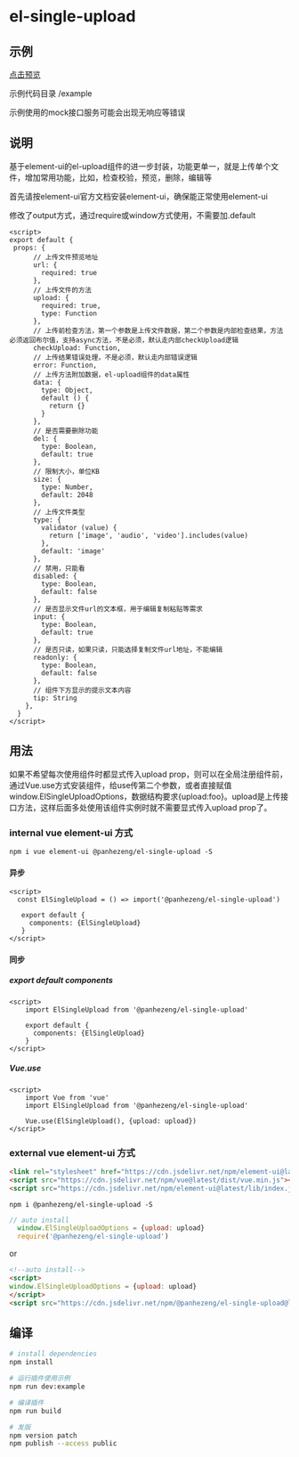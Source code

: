 # el-single-upload

## 示例

[点击预览](https://panhezeng.github.io/el-single-upload/)

示例代码目录 /example

示例使用的mock接口服务可能会出现无响应等错误

## 说明

基于element-ui的el-upload组件的进一步封装，功能更单一，就是上传单个文件，增加常用功能，比如，检查校验，预览，删除，编辑等

首先请按element-ui官方文档安装element-ui，确保能正常使用element-ui

修改了output方式，通过require或window方式使用，不需要加.default



```vue
<script>
export default {
 props: {
      // 上传文件预览地址
      url: {
        required: true
      },
      // 上传文件的方法
      upload: {
        required: true,
        type: Function
      },
      // 上传前检查方法，第一个参数是上传文件数据，第二个参数是内部检查结果，方法必须返回布尔值，支持async方法，不是必须，默认走内部checkUpload逻辑
      checkUpload: Function,
      // 上传结果错误处理，不是必须，默认走内部错误逻辑
      error: Function,
      // 上传方法附加数据，el-upload组件的data属性
      data: {
        type: Object,
        default () {
          return {}
        }
      },
      // 是否需要删除功能
      del: {
        type: Boolean,
        default: true
      },
      // 限制大小，单位KB
      size: {
        type: Number,
        default: 2048
      },
      // 上传文件类型
      type: {
        validator (value) {
          return ['image', 'audio', 'video'].includes(value)
        },
        default: 'image'
      },
      // 禁用，只能看
      disabled: {
        type: Boolean,
        default: false
      },
      // 是否显示文件url的文本框，用于编辑复制粘贴等需求
      input: {
        type: Boolean,
        default: true
      },
      // 是否只读，如果只读，只能选择复制文件url地址，不能编辑
      readonly: {
        type: Boolean,
        default: false
      },
      // 组件下方显示的提示文本内容
      tip: String
    },
  }
</script>
```

## 用法

如果不希望每次使用组件时都显式传入upload prop，则可以在全局注册组件前，通过Vue.use方式安装组件，给use传第二个参数，或者直接赋值window.ElSingleUploadOptions，数据结构要求{upload:foo}。upload是上传接口方法，这样后面多处使用该组件实例时就不需要显式传入upload prop了。

### internal vue element-ui 方式

`npm i vue element-ui @panhezeng/el-single-upload -S`

#### 异步
```vue
<script>
  const ElSingleUpload = () => import('@panhezeng/el-single-upload')
 
   export default {
     components: {ElSingleUpload}
   }
</script>
```

#### 同步

##### export default components
```vue
<script>
    import ElSingleUpload from '@panhezeng/el-single-upload'

    export default {
      components: {ElSingleUpload}
    }
</script>
```

##### Vue.use
```vue
<script>
    import Vue from 'vue'
    import ElSingleUpload from '@panhezeng/el-single-upload'

    Vue.use(ElSingleUpload(), {upload: upload})
</script>
```

### external vue element-ui 方式

```html
<link rel="stylesheet" href="https://cdn.jsdelivr.net/npm/element-ui@latest/lib/theme-chalk/index.css">
<script src="https://cdn.jsdelivr.net/npm/vue@latest/dist/vue.min.js"></script>
<script src="https://cdn.jsdelivr.net/npm/element-ui@latest/lib/index.js"></script>
```

`npm i @panhezeng/el-single-upload -S`

```javascript
// auto install
  window.ElSingleUploadOptions = {upload: upload}
  require('@panhezeng/el-single-upload')
```
or 
```html
<!--auto install-->
<script>
window.ElSingleUploadOptions = {upload: upload}
</script>
<script src="https://cdn.jsdelivr.net/npm/@panhezeng/el-single-upload@latest/dist/el-single-upload.min.js"></script>
```

## 编译

``` bash
# install dependencies
npm install

# 运行插件使用示例
npm run dev:example

# 编译插件
npm run build

# 发版
npm version patch
npm publish --access public

```

